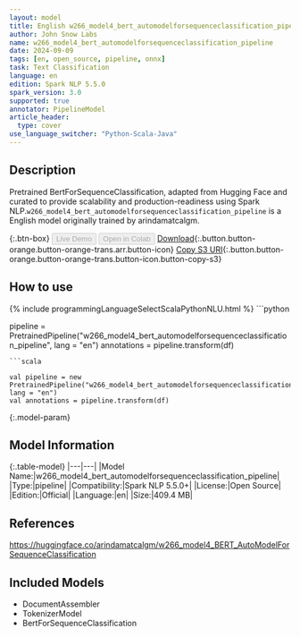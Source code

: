 ```yaml
---
layout: model
title: English w266_model4_bert_automodelforsequenceclassification_pipeline pipeline BertForSequenceClassification from arindamatcalgm
author: John Snow Labs
name: w266_model4_bert_automodelforsequenceclassification_pipeline
date: 2024-09-09
tags: [en, open_source, pipeline, onnx]
task: Text Classification
language: en
edition: Spark NLP 5.5.0
spark_version: 3.0
supported: true
annotator: PipelineModel
article_header:
  type: cover
use_language_switcher: "Python-Scala-Java"
---
```


## Description

Pretrained BertForSequenceClassification, adapted from Hugging Face and curated to provide scalability and production-readiness using Spark NLP.`w266_model4_bert_automodelforsequenceclassification_pipeline` is a English model originally trained by arindamatcalgm.

{:.btn-box}
<button class="button button-orange" disabled>Live Demo</button>
<button class="button button-orange" disabled>Open in Colab</button>
[Download](https://s3.amazonaws.com/auxdata.johnsnowlabs.com/public/models/w266_model4_bert_automodelforsequenceclassification_pipeline_en_5.5.0_3.0_1725856810265.zip){:.button.button-orange.button-orange-trans.arr.button-icon}
[Copy S3 URI](s3://auxdata.johnsnowlabs.com/public/models/w266_model4_bert_automodelforsequenceclassification_pipeline_en_5.5.0_3.0_1725856810265.zip){:.button.button-orange.button-orange-trans.button-icon.button-copy-s3}

## How to use



<div class="tabs-box" markdown="1">
{% include programmingLanguageSelectScalaPythonNLU.html %}
```python

pipeline = PretrainedPipeline("w266_model4_bert_automodelforsequenceclassification_pipeline", lang = "en")
annotations =  pipeline.transform(df)   

```
```scala

val pipeline = new PretrainedPipeline("w266_model4_bert_automodelforsequenceclassification_pipeline", lang = "en")
val annotations = pipeline.transform(df)

```
</div>

{:.model-param}
## Model Information

{:.table-model}
|---|---|
|Model Name:|w266_model4_bert_automodelforsequenceclassification_pipeline|
|Type:|pipeline|
|Compatibility:|Spark NLP 5.5.0+|
|License:|Open Source|
|Edition:|Official|
|Language:|en|
|Size:|409.4 MB|

## References

https://huggingface.co/arindamatcalgm/w266_model4_BERT_AutoModelForSequenceClassification

## Included Models

- DocumentAssembler
- TokenizerModel
- BertForSequenceClassification